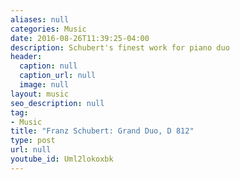 ```yaml
---
aliases: null
categories: Music
date: 2016-08-26T11:39:25-04:00
description: Schubert's finest work for piano duo
header:
  caption: null
  caption_url: null
  image: null
layout: music
seo_description: null
tag:
- Music
title: "Franz Schubert: Grand Duo, D 812"
type: post
url: null
youtube_id: Uml2lokoxbk
---
```

